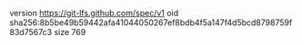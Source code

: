 version https://git-lfs.github.com/spec/v1
oid sha256:8b5be49b59442afa41044050267ef8bdb4f5a147f4d5bcd8798759f83d7567c3
size 769
